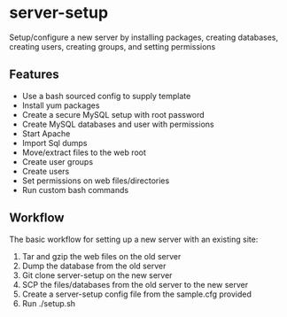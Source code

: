 server-setup
============

Setup/configure a new server by installing packages, creating databases, creating users, creating groups, and setting permissions

Features
--------

- Use a bash sourced config to supply template 
- Install yum packages
- Create a secure MySQL setup with root password
- Create MySQL databases and user with permissions
- Start Apache
- Import Sql dumps
- Move/extract files to the web root
- Create user groups
- Create users
- Set permissions on web files/directories
- Run custom bash commands

Workflow
--------

The basic workflow for setting up a new server with an existing site:

1. Tar and gzip the web files on the old server
2. Dump the database from the old server
3. Git clone server-setup on the new server
4. SCP the files/databases from the old server to the new server
5. Create a server-setup config file from the sample.cfg provided
6. Run ./setup.sh


